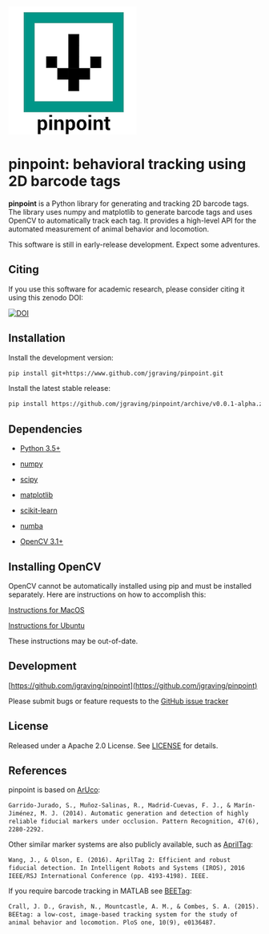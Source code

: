 ![alt text][logo]

[logo]: logo-small.png

**pinpoint**: behavioral tracking using 2D barcode tags
=======================================

**pinpoint** is a Python library for generating and tracking 2D barcode tags. 
The library uses numpy and matplotlib to generate barcode tags and uses OpenCV to automatically track each tag. 
It provides a high-level API for the automated measurement of animal behavior and locomotion.

This software is still in early-release development. Expect some adventures. 

Citing
----------
If you use this software for academic research, please consider citing it using this zenodo DOI: 

[![DOI](https://zenodo.org/badge/89222910.svg)](https://zenodo.org/badge/latestdoi/89222910)


Installation
------------

Install the development version:
```bash
pip install git+https://www.github.com/jgraving/pinpoint.git
```
Install the latest stable release:
```bash
pip install https://github.com/jgraving/pinpoint/archive/v0.0.1-alpha.zip
```
Dependencies
------------

- [Python 3.5+](http://www.python.org) 

- [numpy](http://www.numpy.org/)

- [scipy](http://www.scipy.org/)

- [matplotlib](http://matplotlib.org/)

- [scikit-learn](http://scikit-learn.org/stable/)

- [numba](http://numba.pydata.org/)

- [OpenCV 3.1+](http://opencv.org/)

Installing OpenCV
------------

OpenCV cannot be automatically installed using pip and must be installed separately. Here are instructions on how to accomplish this: 

[Instructions for MacOS](https://www.pyimagesearch.com/2016/12/19/install-opencv-3-on-macos-with-homebrew-the-easy-way/)

[Instructions for Ubuntu](https://www.pyimagesearch.com/2016/10/24/ubuntu-16-04-how-to-install-opencv/)

These instructions may be out-of-date.

Development
-------------
[https://github.com/jgraving/pinpoint](https://github.com/jgraving/pinpoint)

Please submit bugs or feature requests to the [GitHub issue tracker](https://github.com/jgraving/pinpoint/issues/new)

License
------------

Released under a Apache 2.0 License. See [LICENSE](https://github.com/jgraving/pinpoint/blob/master/LICENSE) for details.

References 
------------
pinpoint is based on [ArUco](https://www.uco.es/investiga/grupos/ava/node/26):

```
Garrido-Jurado, S., Muñoz-Salinas, R., Madrid-Cuevas, F. J., & Marín-Jiménez, M. J. (2014). Automatic generation and detection of highly reliable fiducial markers under occlusion. Pattern Recognition, 47(6), 2280-2292.
```

Other similar marker systems are also publicly available, such as [AprilTag](https://april.eecs.umich.edu/software/apriltag.html):

```
Wang, J., & Olson, E. (2016). AprilTag 2: Efficient and robust fiducial detection. In Intelligent Robots and Systems (IROS), 2016 IEEE/RSJ International Conference (pp. 4193-4198). IEEE.
```

If you require barcode tracking in MATLAB see [BEETag](https://github.com/jamescrall/BEEtag):

```
Crall, J. D., Gravish, N., Mountcastle, A. M., & Combes, S. A. (2015). BEEtag: a low-cost, image-based tracking system for the study of animal behavior and locomotion. PloS one, 10(9), e0136487.
```

